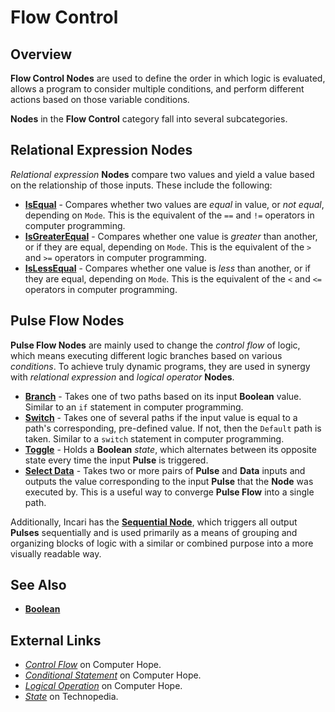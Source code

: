 # Flow Control

## Overview

**Flow Control Nodes** are used to define the order in which logic is evaluated, allows a program to consider multiple conditions, and perform different actions based on those variable conditions.

**Nodes** in the **Flow Control** category fall into several subcategories.

## Relational Expression Nodes

_Relational expression_ **Nodes** compare two values and yield a value based on the relationship of those inputs. These include the following:

* [**IsEqual**](is-equal.md) - Compares whether two values are _equal_ in value, or _not equal_, depending on `Mode`. This is the equivalent of the `==` and `!=` operators in computer programming.
* [**IsGreaterEqual**](is-greater-equal.md) - Compares whether one value is _greater_ than another, or if they are equal, depending on `Mode`. This is the equivalent of the `>` and `>=` operators in computer programming.
* [**IsLessEqual**](is-less-equal.md) - Compares whether one value is _less_ than another, or if they are equal, depending on `Mode`. This is the equivalent of the `<` and `<=` operators in computer programming.

## Pulse Flow Nodes

**Pulse Flow Nodes** are mainly used to change the _control flow_ of logic, which means executing different logic branches based on various _conditions_. To achieve truly dynamic programs, they are used in synergy with _relational expression_ and _logical operator_ **Nodes**.

* [**Branch**](branch.md) - Takes one of two paths based on its input **Boolean** value. Similar to an `if` statement in computer programming.
* [**Switch**](switch.md) - Takes one of several paths if the input value is equal to a path's corresponding, pre-defined value. If not, then the `Default` path is taken. Similar to a `switch` statement in computer programming.
* [**Toggle**](toggle.md) - Holds a **Boolean** _state_, which alternates between its opposite state every time the input **Pulse** is triggered.
* [**Select Data**](select-data.md) - Takes two or more pairs of **Pulse** and **Data** inputs and outputs the value corresponding to the input **Pulse** that the **Node** was executed by. This is a useful way to converge **Pulse Flow** into a single path.

Additionally, Incari has the [**Sequential Node**](sequential.md), which triggers all output **Pulses** sequentially and is used primarily as a means of grouping and organizing blocks of logic with a similar or combined purpose into a more visually readable way.

## See Also

* [**Boolean**](../math/boolean/)

## External Links

* [_Control Flow_](https://www.computerhope.com/jargon/c/contflow.htm) on Computer Hope.
* [_Conditional Statement_](https://www.computerhope.com/jargon/c/contstat.htm) on Computer Hope.
* [_Logical Operation_](https://www.computerhope.com/jargon/l/logioper.htm) on Computer Hope.
* [_State_](https://www.techopedia.com/definition/696/state-computer-science) on Technopedia.


